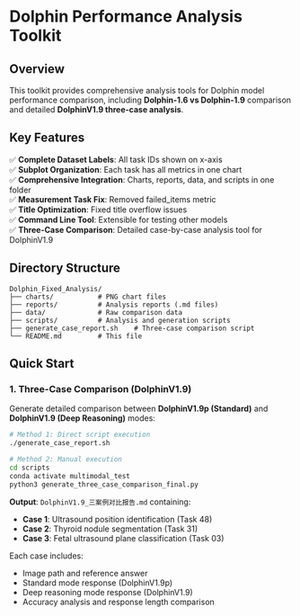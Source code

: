 # Dolphin Performance Analysis Toolkit

## Overview

This toolkit provides comprehensive analysis tools for Dolphin model performance comparison, including **Dolphin-1.6 vs Dolphin-1.9** comparison and detailed **DolphinV1.9 three-case analysis**.

## Key Features

✅ **Complete Dataset Labels**: All task IDs shown on x-axis  
✅ **Subplot Organization**: Each task has all metrics in one chart  
✅ **Comprehensive Integration**: Charts, reports, data, and scripts in one folder  
✅ **Measurement Task Fix**: Removed failed_items metric  
✅ **Title Optimization**: Fixed title overflow issues  
✅ **Command Line Tool**: Extensible for testing other models  
✅ **Three-Case Comparison**: Detailed case-by-case analysis tool for DolphinV1.9  

## Directory Structure

```
Dolphin_Fixed_Analysis/
├── charts/           # PNG chart files
├── reports/          # Analysis reports (.md files)
├── data/             # Raw comparison data
├── scripts/          # Analysis and generation scripts
├── generate_case_report.sh    # Three-case comparison script
└── README.md         # This file
```

## Quick Start

### 1. Three-Case Comparison (DolphinV1.9)

Generate detailed comparison between **DolphinV1.9p (Standard)** and **DolphinV1.9 (Deep Reasoning)** modes:

```bash
# Method 1: Direct script execution
./generate_case_report.sh

# Method 2: Manual execution
cd scripts
conda activate multimodal_test
python3 generate_three_case_comparison_final.py
```

**Output**: `DolphinV1.9_三案例对比报告.md` containing:
- **Case 1**: Ultrasound position identification (Task 48)
- **Case 2**: Thyroid nodule segmentation (Task 31)  
- **Case 3**: Fetal ultrasound plane classification (Task 03)

Each case includes:
- Image path and reference answer
- Standard mode response (DolphinV1.9p)
- Deep reasoning mode response (DolphinV1.9)
- Accuracy analysis and response length comparison
